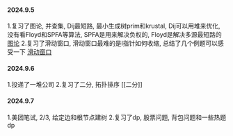 #### 2024.9.5
1.复习了图论, 并查集, Dij最短路, 最小生成树prim和krustal, Dij可以用堆来优化, 没有看Floyd和SPFA等算法, SPFA是用来解决负权的, Floyd是解决多源最短路的
[图论](图论.md)
2.复习了滑动窗口, 滑动窗口最难的是l指针如何收缩, 总结了几个例题可以感受一下
[滑动窗口](滑动窗口.md)
#### 2024.9.6
1.投递了一堆公司
2.复习了二分, 拓扑排序
[[二分]]
#### 2024.9.7
1.美团笔试, 2/3, 给定边和根节点建树
2.复习了dp, 股票问题, 背包问题和一些热题dp
